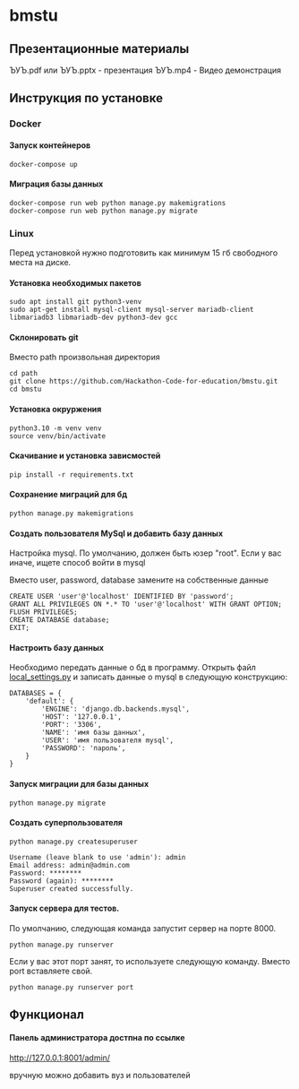 # bmstu

## Презентационные материалы

ЪУЪ.pdf или ЪУЪ.pptx - презентация
ЪУЪ.mp4 - Видео демонстрация

## Инструкция по установке


### Docker

#### Запуск контейнеров

```
docker-compose up
```

#### Миграция базы данных

```
docker-compose run web python manage.py makemigrations
docker-compose run web python manage.py migrate
```

### Linux

Перед установкой нужно подготовить как минимум 15 гб свободного места на диске.

#### Установка необходимых пакетов

```
sudo apt install git python3-venv 
sudo apt-get install mysql-client mysql-server mariadb-client libmariadb3 libmariadb-dev python3-dev gcc
```

#### Склонировать git

Вместо path произвольная директория

```
cd path
git clone https://github.com/Hackathon-Code-for-education/bmstu.git
cd bmstu
```

#### Установка окруржения

```
python3.10 -m venv venv
source venv/bin/activate
```

#### Cкачивание и установка зависмостей

```
pip install -r requirements.txt
```

#### Сохранение миграций для бд

```
python manage.py makemigrations
```

#### Cоздать пользователя MySql и добавить базу данных 

Настройка mysql. По умолчанию, должен быть юзер "root". Если у вас иначе, ищете способ войти в mysql

Вместо user, password, database замените на собственные данные

```
CREATE USER 'user'@'localhost' IDENTIFIED BY 'password';
GRANT ALL PRIVILEGES ON *.* TO 'user'@'localhost' WITH GRANT OPTION;
FLUSH PRIVILEGES;
CREATE DATABASE database;
EXIT;
```

#### Настроить базу данных

Необходимо передать данные о бд в программу. Открыть файл [local_settings.py](local_settings.py) и записать данные о mysql в следующую конструкцию:

```
DATABASES = {
    'default': {
        'ENGINE': 'django.db.backends.mysql',
        'HOST': '127.0.0.1',
        'PORT': '3306',
        'NAME': 'имя базы данных',
        'USER': 'имя пользователя mysql',
        'PASSWORD': 'пароль',
    }
}
``` 

#### Запуск миграции для базы данных

```
python manage.py migrate
```

#### Cоздать суперпользователя

```
python manage.py createsuperuser
```

```
Username (leave blank to use 'admin'): admin
Email address: admin@admin.com
Password: ********
Password (again): ********
Superuser created successfully.
```

#### Запуск сервера для тестов. 

По умолчанию, следующая команда запустит сервер на порте 8000.

```
python manage.py runserver
```

Если у вас этот порт занят, то используете следующую команду. Вместо port вставляете свой.

```
python manage.py runserver port
```

## Функционал

#### Панель администратора достпна по ссылке
http://127.0.0.1:8001/admin/

вручную можно добавить вуз и пользователей

